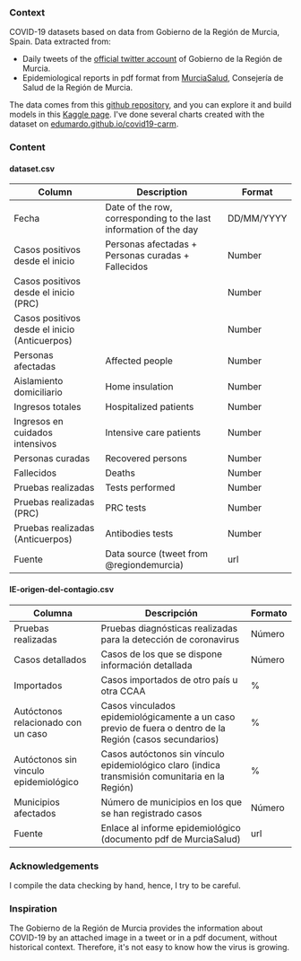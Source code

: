 ### Context

COVID-19 datasets based on data from Gobierno de la Región de Murcia, Spain. Data extracted from:

* Daily tweets of the [official twitter account](https://twitter.com/regiondemurcia) of Gobierno de la Región de Murcia.
* Epidemiological reports in pdf format from [MurciaSalud](http://www.murciasalud.es/pagina.php?id=458869), Consejería de Salud de la Región de Murcia.

The data comes from this [github repository](https://github.com/edumardo/covid19-carm), and you can explore it and build models in this [Kaggle page](https://www.kaggle.com/edumardo/covid19-dataset-from-regin-de-murcia-spain). I've done several charts created with the dataset on [edumardo.github.io/covid19-carm](https://edumardo.github.io/covid19-carm/).

### Content

#### dataset.csv

|Column| Description                                                       | Format             |
|------|-------------------------------------------------------------------|--------------------|
|Fecha | Date of the row, corresponding to the last information of the day | DD/MM/YYYY |
|Casos positivos desde el inicio | Personas afectadas + Personas curadas + Fallecidos | Number |
|Casos positivos desde el inicio (PRC)| | Number |
|Casos positivos desde el inicio (Anticuerpos) | | Number |
|Personas afectadas | Affected people | Number |
|Aislamiento domiciliario | Home insulation | Number |
|Ingresos totales | Hospitalized patients | Number |
|Ingresos en cuidados intensivos | Intensive care patients | Number |
|Personas curadas | Recovered persons | Number |
|Fallecidos | Deaths | Number |
|Pruebas realizadas | Tests performed | Number |
|Pruebas realizadas (PRC) | PRC tests | Number |
|Pruebas realizadas (Anticuerpos) | Antibodies tests | Number |
| Fuente | Data source (tweet from @regiondemurcia) | url |

#### IE-origen-del-contagio.csv

|Columna| Descripción | Formato |
|-------|-------------|---------|
| Pruebas realizadas | Pruebas diagnósticas realizadas para la detección de coronavirus | Número |
| Casos detallados |  Casos de los que se dispone información detallada | Número |
| Importados | Casos importados de otro país u otra CCAA | % |
| Autóctonos relacionado con un caso | Casos vinculados epidemiológicamente a un caso previo de fuera o dentro de la Región (casos secundarios) | % |
| Autóctonos sin vinculo epidemiológico | Casos autóctonos sin vínculo epidemiológico claro (indica transmisión comunitaria en la Región) | % |
| Municipios afectados | Número de municipios en los que se han registrado casos | Número |
| Fuente | Enlace al informe epidemiológico (documento pdf de MurciaSalud) | url |

### Acknowledgements

I compile the data checking by hand, hence, I try to be careful. 

### Inspiration

The Gobierno de la Región de Murcia provides the information about COVID-19 by an attached image in a tweet or in a pdf document, without historical context. Therefore, it's not easy to know how the virus is growing.
